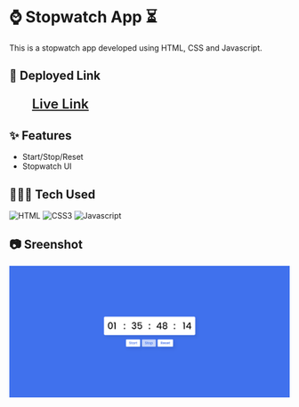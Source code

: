 # ⌚ Stopwatch App ⏳

This is a stopwatch app developed using HTML, CSS and Javascript.

## 🔗 Deployed Link

[<p style="font-size: 1.5rem; font-weight:600; margin-left: 1.7em;">Live Link</p>](https://hourglass-stopwatch.netlify.app/)

## ✨ Features

- Start/Stop/Reset
- Stopwatch UI

## 👨🏻‍💻 Tech Used

![HTML](https://img.shields.io/badge/HTML5-E34F26?style=for-the-badge&logo=html5&logoColor=white) ![CSS3](https://img.shields.io/badge/css3-%231572B6.svg?style=for-the-badge&logo=css3&logoColor=white) ![Javascript](https://img.shields.io/badge/JavaScript-F7DF1E?style=for-the-badge&logo=javascript&logoColor=black)

## 📷 Sreenshot

![Music Player Screenshot](./Stopwatch.png)

